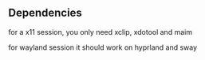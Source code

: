 ## Dependencies

for a x11 session, you only need xclip, xdotool and maim

for wayland session it should work on hyprland and sway
